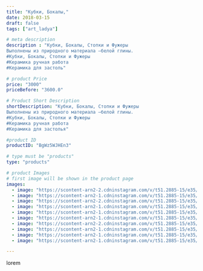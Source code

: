 ```yaml
---
title: "Кубки, Бокалы,"
date: 2018-03-15
draft: false
tags: ["art_ladya"]

# meta description
description : "Кубки, Бокалы, Стопки и Фужеры
Выполнены из природного материала –белой глины.
#Кубки, Бокалы, Стопки и Фужеры
#Керамика ручная работа
#Керамика для застоль"

# product Price
price: "3000"
priceBefore: "3600.0"

# Product Short Description
shortDescription: "Кубки, Бокалы, Стопки и Фужеры
Выполнены из природного материала –белой глины.
#Кубки, Бокалы, Стопки и Фужеры
#Керамика ручная работа
#Керамика для застолья"

#product ID
productID: "BgWz5WJHEn3"

# type must be "products"
type: "products"

# product Images
# first image will be shown in the product page
images:
  - image: "https://scontent-arn2-2.cdninstagram.com/v/t51.2885-15/e35/40376582_713221069014749_8408270459065335808_n.jpg?se=8&tp=1&_nc_ht=scontent-arn2-2.cdninstagram.com&_nc_cat=105&_nc_ohc=-Q71SN6NHAwAX9BDxGv&oh=95622a0ba4c910ec6f29dd077bd4d2fa&oe=606CFCD4&ig_cache_key=MTczNTgwMjcwNjkwOTg1NzY3NA%3D%3D.2"
  - image: "https://scontent-arn2-1.cdninstagram.com/v/t51.2885-15/e35/39968892_540998353012214_8808978860398870528_n.jpg?se=8&tp=1&_nc_ht=scontent-arn2-1.cdninstagram.com&_nc_cat=102&_nc_ohc=s--HEIV8KzMAX_2f6YA&oh=e2a53418f45c95ec16cf253093e01fd3&oe=606BFB65&ig_cache_key=MTczNTgwMjcxODMzNTIyMTg1Ng%3D%3D.2"
  - image: "https://scontent-arn2-2.cdninstagram.com/v/t51.2885-15/e35/40251199_241660963358813_7963691221660991488_n.jpg?se=8&tp=1&_nc_ht=scontent-arn2-2.cdninstagram.com&_nc_cat=105&_nc_ohc=DYeSPbr1KhcAX-GaMSf&oh=15ccd5a8b7d7dd9a374fc3e085b6245b&oe=606B1F9A&ig_cache_key=MTczNTgwMjczMDkxODA4NTA3Mw%3D%3D.2"
  - image: "https://scontent-arn2-1.cdninstagram.com/v/t51.2885-15/e35/39956883_376407572897923_3172667177341812736_n.jpg?se=8&tp=1&_nc_ht=scontent-arn2-1.cdninstagram.com&_nc_cat=107&_nc_ohc=VgHFYra4cAwAX-XF40l&oh=5dcf12f479c95fcda248b124a69fda11&oe=60699792&ig_cache_key=MTczNTgwMjc0MTg0MDA1MjM5NQ%3D%3D.2"
  - image: "https://scontent-arn2-1.cdninstagram.com/v/t51.2885-15/e35/39994488_1442721962538174_8157707384186208256_n.jpg?se=8&tp=1&_nc_ht=scontent-arn2-1.cdninstagram.com&_nc_cat=106&_nc_ohc=ItwvRo4O9EsAX_n4eyL&oh=cee93a6bdbdbe609b79bb027790960ec&oe=606AC12B&ig_cache_key=MTczNTgwMjc1NDA0NTUyOTYyOQ%3D%3D.2"
  - image: "https://scontent-arn2-1.cdninstagram.com/v/t51.2885-15/e35/40030498_309846932904991_3424376213920022528_n.jpg?se=7&tp=1&_nc_ht=scontent-arn2-1.cdninstagram.com&_nc_cat=107&_nc_ohc=GbVwq-qoTRgAX-P39su&oh=62fff3b2464708cc2c7586d829363a6e&oe=606AAB3B&ig_cache_key=MTczNTgwMjc2NjUxMTAwMzU1OA%3D%3D.2"
  - image: "https://scontent-arn2-2.cdninstagram.com/v/t51.2885-15/e35/40007211_1476839722448712_783251689460203520_n.jpg?se=8&tp=1&_nc_ht=scontent-arn2-2.cdninstagram.com&_nc_cat=100&_nc_ohc=oD-z7lWtdVoAX-fJ0DR&oh=0a0095a2deb142effcb784c845cb6b1a&oe=606AAFB0&ig_cache_key=MTczNTgwMjc3OTcyMzAwMDc4Mg%3D%3D.2"
  - image: "https://scontent-arn2-1.cdninstagram.com/v/t51.2885-15/e35/39913467_282461539240912_4534168417149648896_n.jpg?tp=1&_nc_ht=scontent-arn2-1.cdninstagram.com&_nc_cat=104&_nc_ohc=mHlPEVv_b0IAX-LOdes&oh=4487bcc02d2b4abbf195eeb0dbf2596d&oe=606C6496&ig_cache_key=MTczNTgwMjg0NDEyMjM2ODMzNw%3D%3D.2"
  - image: "https://scontent-arn2-1.cdninstagram.com/v/t51.2885-15/e35/40556051_234241770550054_8861321601065418752_n.jpg?se=8&tp=1&_nc_ht=scontent-arn2-1.cdninstagram.com&_nc_cat=110&_nc_ohc=fLzx6N8aarcAX896n0l&oh=384360e96414c72e72d554163fa4970f&oe=606C6845&ig_cache_key=MTczNTgwMjg1NzE5MTcwMDg4OQ%3D%3D.2"
  - image: "https://scontent-arn2-1.cdninstagram.com/v/t51.2885-15/e35/39957930_1630599520385226_7003515557102223360_n.jpg?se=7&tp=1&_nc_ht=scontent-arn2-1.cdninstagram.com&_nc_cat=106&_nc_ohc=dl7R6hkNowYAX_uwHaS&oh=925e1564f340e7dd793b6ef2e2e6cf9c&oe=6069E7B0&ig_cache_key=MTczNTgwMjg5NzQ0ODcxMTMzNg%3D%3D.2"

---
```

lorem

